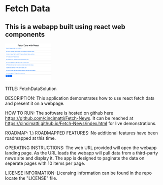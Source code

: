 # Fetch Data
## This is a webapp built using react web components
<img src= "Fetch.png" width='150'>

TITLE:
FetchDataSolution

DESCRIPTION:
This application demonstrates how to use react fetch data and present it on a webpage.

HOW TO RUN:
The software is hosted on github here https://github.com/cincimatti/Fetch-News.
It can be reached at https://cincimatti.github.io/Fetch-News/index.html for live demonstrations.

ROADMAP:
1.) ROADMAPPED FEATURES: No additional features have been roadmapped at this time.

OPERATING INSTRUCTIONS:
The web URL provided will open the webapp landing page. 
As the URL loads the webapp will pull data from a third-party news site and display it.
The app is designed to paginate the data on seperate pages with 10 items per page.

LICENSE INFORMATION: Licensing information can be found in the repo locate the "LICENSE" file.